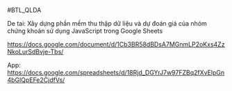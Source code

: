 

#BTL_QLDA

De tai: Xây dựng phần mềm thu thập dữ liệu và dự đoán giá của nhóm chứng khoán sử dụng JavaScript trong Google Sheets

https://docs.google.com/document/d/1Cb3BR58dBDsA7MGnmLP2oKxs4ZzNkoLurSdBvje-Tbs/

App: https://docs.google.com/spreadsheets/d/18Rjd_DGYrJ7w97FZBq2fXvElpGn4bGlQpEFe2CjdfVs/
